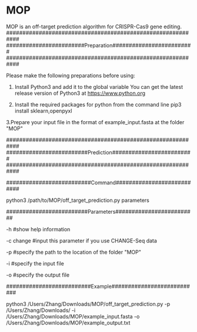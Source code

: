 # MOP
MOP is an off-target prediction algorithm for CRISPR-Cas9 gene editing.
############################################################
########################Preparation#########################
############################################################

Please make the following preparations before using:

1. Install Python3 and add it to the global variable
   You can get the latest release version of Python3 at https://www.python.org

2. Install the required packages for python from the command line
   pip3 install sklearn,openpyxl

3.Prepare your input file in the format of example_input.fasta at the folder "MOP"

############################################################
#########################Prediction#########################
############################################################

##########################Command###########################

python3 /path/to/MOP/off_target_prediction.py parameters

#########################Parameters#########################

-h           #show help information

-c change    #input this parameter if you use CHANGE-Seq data

-p           #specify the path to the location of the folder "MOP"

-i           #specify the input file

-o           #specify the output file

##########################Example###########################

python3 /Users/Zhang/Downloads/MOP/off_target_prediction.py -p /Users/Zhang/Downloads/ -i /Users/Zhang/Downloads/MOP/example_input.fasta -o /Users/Zhang/Downloads/MOP/example_output.txt
